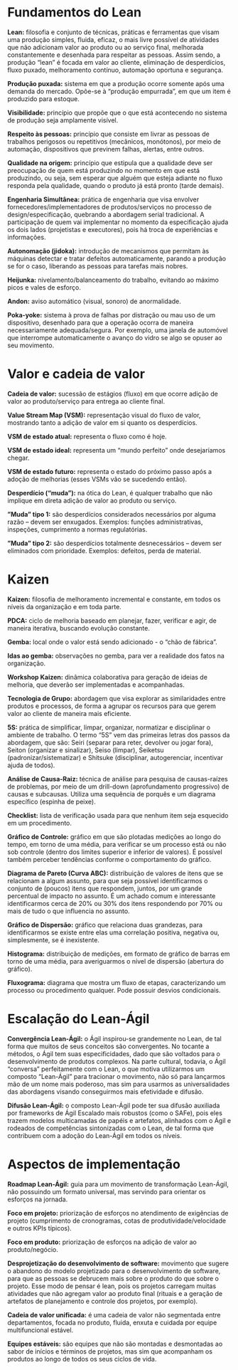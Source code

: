 # Fundamentos do Lean

**Lean:** filosofia e conjunto de técnicas, práticas e ferramentas que visam uma produção simples, fluida, eficaz, o mais livre possível de atividades que não adicionam valor ao produto ou ao serviço final, melhorada constantemente e desenhada para respeitar as pessoas. Assim sendo, a produção “lean” é focada em valor ao cliente, eliminação de desperdícios, fluxo puxado, melhoramento contínuo, automação oportuna e segurança.

**Produção puxada:** sistema em que a produção ocorre somente após uma demanda do mercado. Opõe-se à “produção empurrada”, em que um item é produzido para estoque.

**Visibilidade:** princípio que propõe que o que está acontecendo no sistema de produção seja amplamente visível.

**Respeito às pessoas:** princípio que consiste em livrar as pessoas de trabalhos perigosos ou repetitivos (mecânicos, monótonos), por meio de automação, dispositivos que previnem falhas, alertas, entre outros.

**Qualidade na origem:** princípio que estipula que a qualidade deve ser preocupação de quem está produzindo no momento em que está produzindo, ou seja, sem esperar que alguém que esteja adiante no fluxo responda pela qualidade, quando o produto já está pronto (tarde demais).

**Engenharia Simultânea:** prática de engenharia que visa envolver fornecedores/implementadores de produtos/serviços no processo de design/especificação, quebrando a abordagem serial tradicional. A participação de quem vai implementar no momento da especificação ajuda os dois lados (projetistas e executores), pois há troca de experiências e informações.

**Autonomação (jidoka):** introdução de mecanismos que permitam às máquinas detectar e tratar defeitos automaticamente, parando a produção se for o caso, liberando as pessoas para tarefas mais nobres.

**Heijunka:** nivelamento/balanceamento do trabalho, evitando ao máximo picos e vales de esforço.

**Andon:** aviso automático (visual, sonoro) de anormalidade.

**Poka-yoke:** sistema à prova de falhas por distração ou mau uso de um dispositivo, desenhado para que a operação ocorra de maneira necessariamente adequada/segura. Por exemplo, uma janela de automóvel que interrompe automaticamente o avanço do vidro se algo se opuser ao seu movimento.

# Valor e cadeia de valor

**Cadeia de valor:** sucessão de estágios (fluxo) em que ocorre adição de valor ao produto/serviço para entrega ao cliente final.

**Value Stream Map (VSM):** representação visual do fluxo de valor, mostrando tanto a adição de valor em si quanto os desperdícios.

**VSM de estado atual:** representa o fluxo como é hoje.

**VSM de estado ideal:** representa um “mundo perfeito” onde desejaríamos chegar.

**VSM de estado futuro:** representa o estado do próximo passo após a adoção de melhorias (esses VSMs vão se sucedendo então).

**Desperdício (“muda”):** na ótica do Lean, é qualquer trabalho que não implique em direta adição de valor ao produto ou serviço.

**”Muda” tipo 1:** são desperdícios considerados necessários por alguma razão – devem ser enxugados. Exemplos: funções administrativas, inspeções, cumprimento a normas regulatórias.

**”Muda” tipo 2:** são desperdícios totalmente desnecessários – devem ser eliminados com prioridade. Exemplos: defeitos, perda de material.

# Kaizen

**Kaizen:** filosofia de melhoramento incremental e constante, em todos os níveis da organização e em toda parte.

**PDCA:** ciclo de melhoria baseado em planejar, fazer, verificar e agir, de maneira iterativa, buscando evolução constante.

**Gemba:** local onde o valor está sendo adicionado - o “chão de fábrica”.

**Idas ao gemba:** observações no gemba, para ver a realidade dos fatos na organização.

**Workshop Kaizen:** dinâmica colaborativa para geração de ideias de melhoria, que deverão ser implementadas e acompanhadas.

**Tecnologia de Grupo:** abordagem que visa explorar as similaridades entre produtos e processos, de forma a agrupar os recursos para que gerem valor ao cliente de maneira mais eficiente.

**5S:** prática de simplificar, limpar, organizar, normatizar e disciplinar o ambiente de trabalho. O termo “5S” vem das primeiras letras dos passos da abordagem, que são: Seiri (separar para reter, devolver ou jogar fora), Seiton (organizar e sinalizar), Seiso (limpar), Seiketsu (padronizar/sistematizar) e Shitsuke (disciplinar, autogerenciar, incentivar ajuda de todos).

**Análise de Causa-Raiz:** técnica de análise para pesquisa de causas-raízes de problemas, por meio de um drill-down (aprofundamento progressivo) de causas e subcausas. Utiliza uma sequência de porquês e um diagrama específico (espinha de peixe).

**Checklist:** lista de verificação usada para que nenhum item seja esquecido em um procedimento.

**Gráfico de Controle:** gráfico em que são plotadas medições ao longo do tempo, em torno de uma média, para verificar se um processo está ou não sob controle (dentro dos limites superior e inferior de valores). É possível também perceber tendências conforme o comportamento do gráfico.

**Diagrama de Pareto (Curva ABC):** distribuição de valores de itens que se relacionam a algum assunto, para que seja possível identificarmos o conjunto de (poucos) itens que respondem, juntos, por um grande percentual de impacto no assunto. É um achado comum e interessante identificarmos cerca de 20% ou 30% dos itens respondendo por 70% ou mais de tudo o que influencia no assunto.

**Gráfico de Dispersão:** gráfico que relaciona duas grandezas, para identificarmos se existe entre elas uma correlação positiva, negativa ou, simplesmente, se é inexistente.

**Histograma:** distribuição de medições, em formato de gráfico de barras em torno de uma média, para averiguarmos o nível de dispersão (abertura do gráfico).

**Fluxograma:** diagrama que mostra um fluxo de etapas, caracterizando um processo ou procedimento qualquer. Pode possuir desvios condicionais.

# Escalação do Lean-Ágil

**Convergência Lean-Ágil:** o Ágil inspirou-se grandemente no Lean, de tal forma que muitos de seus conceitos são convergentes. No tocante a métodos, o Ágil tem suas especificidades, dado que são voltados para o desenvolvimento de produtos complexos. Na parte cultural, todavia, o Ágil “conversa” perfeitamente com o Lean, o que motiva utilizarmos um composto “Lean-Ágil” para tracionar o movimento, não só para lançarmos mão de um nome mais poderoso, mas sim para usarmos as universalidades das abordagens visando conseguirmos mais efetividade e difusão.

**Difusão Lean-Ágil:** o composto Lean-Ágil pode ter sua difusão auxiliada por frameworks de Ágil Escalado mais robustos (como o SAFe), pois eles trazem modelos multicamadas de papéis e artefatos, alinhados com o Ágil e rodeados de competências sintonizadas com o Lean, de tal forma que contribuem com a adoção do Lean-Ágil em todos os níveis.

# Aspectos de implementação

**Roadmap Lean-Ágil:** guia para um movimento de transformação Lean-Ágil, não possuindo um formato universal, mas servindo para orientar os esforços na jornada.

**Foco em projeto:** priorização de esforços no atendimento de exigências de projeto (cumprimento de cronogramas, cotas de produtividade/velocidade e outros KPIs típicos).

**Foco em produto:** priorização de esforços na adição de valor ao produto/negócio.

**Desprojetização do desenvolvimento de software:** movimento que sugere o abandono do modelo projetizado para o desenvolvimento de software, para que as pessoas se debrucem mais sobre o produto do que sobre o projeto. Esse modo de pensar é lean, pois os projetos carregam muitas atividades que não agregam valor ao produto final (rituais e a geração de artefatos de planejamento e controle dos projetos, por exemplo).

**Cadeia de valor unificada:** é uma cadeia de valor não segmentada entre departamentos, focada no produto, fluida, enxuta e cuidada por equipe multifuncional estável.

**Equipes estáveis:** são equipes que não são montadas e desmontadas ao sabor de inícios e términos de projetos, mas sim que acompanham os produtos ao longo de todos os seus ciclos de vida.